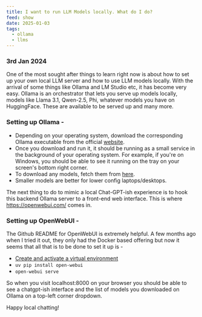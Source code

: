 ```yaml
---
title: I want to run LLM Models locally. What do I do?
feed: show
date: 2025-01-03
tags:
  - ollama
  - llms
---
```

### 3rd Jan 2024

One of the most sought after things to learn right now is about how to set up your own local LLM server and how to use LLM models locally.
With the arrival of some things like Ollama and LM Studio etc, it has become very easy.
Ollama is an orchestrator that lets you serve up models locally, models like Llama 3.1, Qwen-2.5, Phi, whatever models you have on HuggingFace.
These are available to be served up and many more.

### Setting up Ollama - 

- Depending on your operating system, download the corresponding Ollama executable from the official [website](https://ollama.com/download).
- Once you download and run it, it should be running as a small service in the background of your operating system. For example, if you're on Windows, you should be able to see it running on the tray on your screen's bottom right corner. 
- To download any models, fetch them from [here](https://ollama.com/search).
- Smaller models are better for lower config laptops/desktops.

The next thing to do to mimic a local Chat-GPT-ish experience is to hook this backend Ollama server to a front-end web interface. This is where https://openwebui.com/ comes in.

### Setting up OpenWebUI - 

The Github README for OpenWebUI is extremely helpful. A few months ago when I tried it out, they only had the Docker based offering but now it seems that all that is to be done to set it up is - 

- [Create and activate a virtual environment](https://everythingpython.substack.com/p/virtual-environments-using-uv) 
- `uv pip install open-webui`
- `open-webui serve`

So when you visit localhost:8000 on your browser you should be able to see a chatgpt-ish interface and the list of models you downloaded on Ollama on a top-left corner dropdown.

Happy local chatting!
